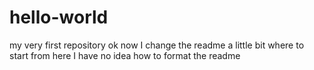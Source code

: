 # hello-world
my very first repository 
ok now I change the readme a little bit
  where to start from here
  I have no idea how to format the readme
